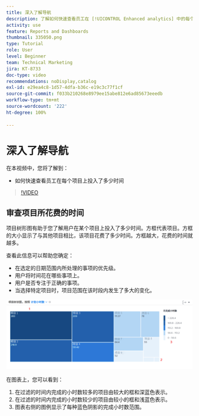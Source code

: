 ```yaml
---
title: 深入了解导航
description: 了解如何快速查看员工在 [!UICONTROL Enhanced analytics] 中的每个项目上投入了多少时间。
activity: use
feature: Reports and Dashboards
thumbnail: 335050.png
type: Tutorial
role: User
level: Beginner
team: Technical Marketing
jira: KT-8733
doc-type: video
recommendations: noDisplay,catalog
exl-id: e29ea4c8-1d57-4dfa-b36c-e19c3c77f1cf
source-git-commit: f033b210268e8979ee15abe812e6ad85673eeedb
workflow-type: tm+mt
source-wordcount: '222'
ht-degree: 100%

---
```


# 深入了解导航

在本视频中，您将了解到：

* 如何快速查看员工在每个项目上投入了多少时间

>[!VIDEO](https://video.tv.adobe.com/v/335050/?quality=12&learn=on)

## 审查项目所花费的时间

项目树形图有助于您了解用户在某个项目上投入了多少时间。方框代表项目。方框的大小显示了与其他项目相比，该项目花费了多少时间。方框越大，花费的时间就越多。

查看此信息可以帮助您确定：

* 在选定的日期范围内所处理的事项的优先级。
* 用户将时间花在哪些事项上。
* 用户是否专注于正确的事项。
* 当选择特定项目时，项目范围在该时段内发生了多大的变化。

![显示项目树形图的图像，其中包含下面项目符号中描述的区域的数字](assets/section-2-7.png)

在图表上，您可以看到：

1. 在过滤的时间内完成的小时数较多的项目由较大的框和深蓝色表示。
1. 在过滤的时间内完成的小时数较少的项目由较小的框和浅蓝色表示。
1. 图表右侧的图例显示了每种蓝色阴影的完成小时数范围。
